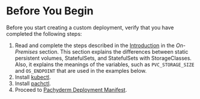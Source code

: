 # Before You Begin

Before you start creating a custom deployment, verify that you have
completed the following steps:

1. Read and complete the steps described in the [Introduction](../../on_premises/#introduction)
in the *On-Premises* section. This section explains the differences between
static persistent volumes, StatefulSets, and StatefulSets with StorageClasses.
Also, it explains the meanings of the variables, such as  `PVC_STORAGE_SIZE`
and `OS_ENDPOINT` that are used in the examples below.
1. Install [kubectl](https://kubernetes.io/docs/user-guide/prereqs/).
1. Install [pachctl](../../../../getting_started/local_installation/#install-pachctl).
1. Proceed to [Pachyderm Deployment Manifest](../deploy_custom_pachyderm_deployment_manifest/).
